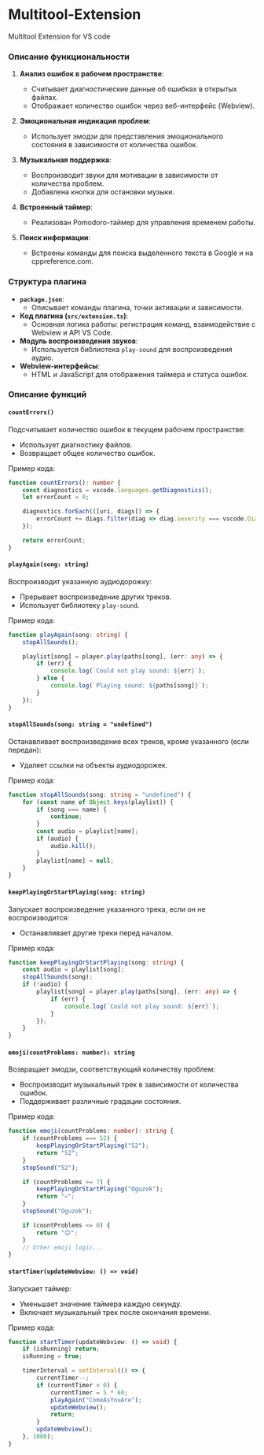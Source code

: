 # Multitool-Extension
Multitool Extension for VS code

### Описание функциональности
1. **Анализ ошибок в рабочем пространстве**:
   - Считывает диагностические данные об ошибках в открытых файлах.
   - Отображает количество ошибок через веб-интерфейс (Webview).

2. **Эмоциональная индикация проблем**:
   - Использует эмодзи для представления эмоционального состояния в зависимости от количества ошибок.

3. **Музыкальная поддержка**:
   - Воспроизводит звуки для мотивации в зависимости от количества проблем.
   - Добавлена кнопка для остановки музыки.

4. **Встроенный таймер**:
   - Реализован Pomodoro-таймер для управления временем работы.

5. **Поиск информации**:
   - Встроены команды для поиска выделенного текста в Google и на cppreference.com.

### Структура плагина
- **`package.json`**:
  - Описывает команды плагина, точки активации и зависимости.
- **Код плагина (`src/extension.ts`)**:
  - Основная логика работы: регистрация команд, взаимодействие с Webview и API VS Code.
- **Модуль воспроизведения звуков**:
  - Используется библиотека `play-sound` для воспроизведения аудио.
- **Webview-интерфейсы**:
  - HTML и JavaScript для отображения таймера и статуса ошибок.

### Описание функций

#### `countErrors()`
Подсчитывает количество ошибок в текущем рабочем пространстве:
- Использует диагностику файлов.
- Возвращает общее количество ошибок.

Пример кода:
```typescript
function countErrors(): number {
    const diagnostics = vscode.languages.getDiagnostics();
    let errorCount = 0;

    diagnostics.forEach(([uri, diags]) => {
        errorCount += diags.filter(diag => diag.severity === vscode.DiagnosticSeverity.Error).length;
    });

    return errorCount;
}
```

#### `playAgain(song: string)`
Воспроизводит указанную аудиодорожку:
- Прерывает воспроизведение других треков.
- Использует библиотеку `play-sound`.

Пример кода:
```typescript
function playAgain(song: string) {
    stopAllSounds();

    playlist[song] = player.play(paths[song], (err: any) => {
        if (err) {
            console.log(`Could not play sound: ${err}`);
        } else {
            console.log(`Playing sound: ${paths[song]}`);
        }
    });
}
```

#### `stopAllSounds(song: string = "undefined")`
Останавливает воспроизведение всех треков, кроме указанного (если передан):
- Удаляет ссылки на объекты аудиодорожек.

Пример кода:
```typescript
function stopAllSounds(song: string = "undefined") {
    for (const name of Object.keys(playlist)) {
        if (song === name) {
            continue;
        }
        const audio = playlist[name];
        if (audio) {
            audio.kill();
        }
        playlist[name] = null;
    }
}
```

#### `keepPlayingOrStartPlaying(song: string)`
Запускает воспроизведение указанного трека, если он не воспроизводится:
- Останавливает другие треки перед началом.

Пример кода:
```typescript
function keepPlayingOrStartPlaying(song: string) {
    const audio = playlist[song];
    stopAllSounds(song);
    if (!audio) {
        playlist[song] = player.play(paths[song], (err: any) => {
            if (err) {
                console.log(`Could not play sound: ${err}`);
            }
        });
    }
}
```

#### `emoji(countProblems: number): string`
Возвращает эмодзи, соответствующий количеству проблем:
- Воспроизводит музыкальный трек в зависимости от количества ошибок.
- Поддерживает различные градации состояния.

Пример кода:
```typescript
function emoji(countProblems: number): string {
    if (countProblems === 52) {
        keepPlayingOrStartPlaying("52");
        return "52";
    }
    stopSound("52");

    if (countProblems >= 7) {
        keepPlayingOrStartPlaying("Oguzok");
        return "💀";
    }
    stopSound("Oguzok");

    if (countProblems <= 0) {
        return "😊";
    }
    // Other emoji logic...
}
```

#### `startTimer(updateWebview: () => void)`
Запускает таймер:
- Уменьшает значение таймера каждую секунду.
- Включает музыкальный трек после окончания времени.

Пример кода:
```typescript
function startTimer(updateWebview: () => void) {
    if (isRunning) return;
    isRunning = true;

    timerInterval = setInterval(() => {
        currentTimer--;
        if (currentTimer < 0) {
            currentTimer = 5 * 60;
            playAgain("ComeAsYouAre");
            updateWebview();
            return;
        }
        updateWebview();
    }, 1000);
}
```


